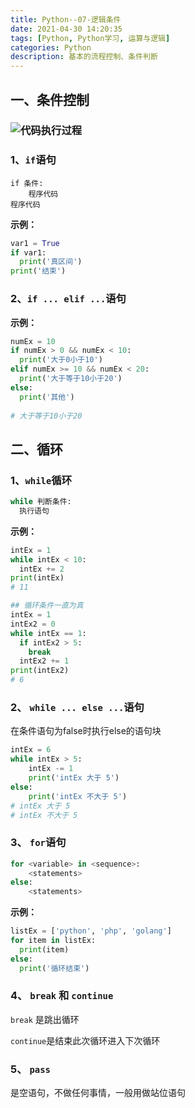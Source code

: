 ```yaml
---
title: Python--07-逻辑条件
date: 2021-04-30 14:20:35
tags: [Python, Python学习, 运算与逻辑]
categories: Python
description: 基本的流程控制、条件判断
---
```


## 一、条件控制

### ![代码执行过程](https://static.runoob.com/images/mix/python-if.webp)

### 1、`if`语句

```
if 条件:
	程序代码
程序代码
```

**示例：**

```python
var1 = True
if var1:
  print('真区间')
print('结束')
```

### 2、`if ... elif ...`语句

**示例：**

```python
numEx = 10
if numEx > 0 && numEx < 10:
  print('大于0小于10')
elif numEx >= 10 && numEx < 20:
  print('大于等于10小于20')
else:
  print('其他')
  
# 大于等于10小于20
```

## 二、循环

### 1、`while`循环

```python
while 判断条件:
  执行语句
```

**示例：**

```python
intEx = 1
while intEx < 10:
  intEx += 2
print(intEx)
# 11

## 循环条件一直为真
intEx = 1
intEx2 = 0
while intEx == 1:
  if intEx2 > 5:
    break
  intEx2 += 1
print(intEx2)
# 6
```

### 2、 `while ... else ...`语句

在条件语句为false时执行else的语句块

```python
intEx = 6
while intEx > 5:
    intEx -= 1
    print('intEx 大于 5')
else:
    print('intEx 不大于 5')
# intEx 大于 5
# intEx 不大于 5
```

### 3、 `for`语句

```python
for <variable> in <sequence>:
    <statements>
else:
    <statements>
```

**示例：**

```python
listEx = ['python', 'php', 'golang']
for item in listEx:
  print(item)
else:
  print('循环结束')
```

### 4、 `break` 和 `continue`

`break` 是跳出循环

`continue`是结束此次循环进入下次循环

### 5、 `pass`

是空语句，不做任何事情，一般用做站位语句

